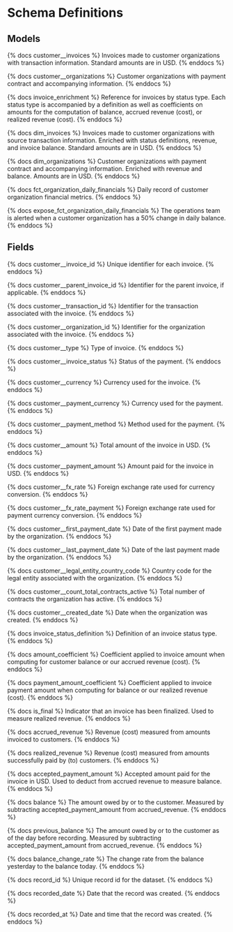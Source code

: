 # Schema Definitions

## Models 

{% docs customer__invoices %}
Invoices made to customer organizations with transaction information. Standard amounts are in USD.
{% enddocs %}

{% docs customer__organizations %}
Customer organizations with payment contract and accompanying information.
{% enddocs %}

{% docs invoice_enrichment %}
Reference for invoices by status type. Each status type is accompanied by a definition as well as coefficients on amounts for the computation of balance, accrued revenue (cost), or realized revenue (cost).
{% enddocs %}

{% docs dim_invoices %}
Invoices made to customer organizations with source transaction information. Enriched with status definitions, revenue, and invoice balance. Standard amounts are in USD.
{% enddocs %}

{% docs dim_organizations %}
Customer organizations with payment contract and accompanying information. Enriched with revenue and balance. Amounts are in USD.
{% enddocs %}

{% docs fct_organization_daily_financials %}
Daily record of customer organization financial metrics.
{% enddocs %}

{% docs expose_fct_organization_daily_financials %}
The operations team is alerted when a customer organization has a 50% change in daily balance.
{% enddocs %}

## Fields

{% docs customer__invoice_id %}
Unique identifier for each invoice.
{% enddocs %}

{% docs customer__parent_invoice_id %}
Identifier for the parent invoice, if applicable.
{% enddocs %}

{% docs customer__transaction_id %}
Identifier for the transaction associated with the invoice.
{% enddocs %}

{% docs customer__organization_id %}
Identifier for the organization associated with the invoice.
{% enddocs %}

{% docs customer__type %}
Type of invoice.
{% enddocs %}

{% docs customer__invoice_status %}
Status of the payment.
{% enddocs %}

{% docs customer__currency %}
Currency used for the invoice.
{% enddocs %}

{% docs customer__payment_currency %}
Currency used for the payment.
{% enddocs %}

{% docs customer__payment_method %}
Method used for the payment.
{% enddocs %}

{% docs customer__amount %}
Total amount of the invoice in USD.
{% enddocs %}

{% docs customer__payment_amount %}
Amount paid for the invoice in USD.
{% enddocs %}

{% docs customer__fx_rate %}
Foreign exchange rate used for currency conversion.
{% enddocs %}

{% docs customer__fx_rate_payment %}
Foreign exchange rate used for payment currency conversion.
{% enddocs %}

{% docs customer__first_payment_date %}
Date of the first payment made by the organization.
{% enddocs %}

{% docs customer__last_payment_date %}
Date of the last payment made by the organization.
{% enddocs %}

{% docs customer__legal_entity_country_code %}
Country code for the legal entity associated with the organization.
{% enddocs %}

{% docs customer__count_total_contracts_active %}
Total number of contracts the organization has active.
{% enddocs %}

{% docs customer__created_date %}
Date when the organization was created.
{% enddocs %}

{% docs invoice_status_definition %}
Definition of an invoice status type.
{% enddocs %}

{% docs amount_coefficient %}
Coefficient applied to invoice amount when computing for customer balance or our accrued revenue (cost).
{% enddocs %}

{% docs payment_amount_coefficient %}
Coefficient applied to invoice payment amount when computing for balance or our realized revenue (cost).
{% enddocs %}

{% docs is_final %}
Indicator that an invoice has been finalized. Used to measure realized revenue.
{% enddocs %}

{% docs accrued_revenue %}
Revenue (cost) measured from amounts invoiced to customers.
{% enddocs %}

{% docs realized_revenue %}
Revenue (cost) measured from amounts successfully paid by (to) customers.
{% enddocs %} 

{% docs accepted_payment_amount %}
Accepted amount paid for the invoice in USD. Used to deduct from accrued revenue to measure balance.
{% enddocs %}

{% docs balance %}
The amount owed by or to the customer. Measured by subtracting accepted_payment_amount from accrued_revenue.
{% enddocs %}

{% docs previous_balance %}
The amount owed by or to the customer as of the day before recording. Measured by subtracting accepted_payment_amount from accrued_revenue.
{% enddocs %}

{% docs balance_change_rate %}
The change rate from the balance yesterday to the balance today.
{% enddocs %}

{% docs record_id %}
Unique record id for the dataset.
{% enddocs %}

{% docs recorded_date %}
Date that the record was created.
{% enddocs %}

{% docs recorded_at %}
Date and time that the record was created.
{% enddocs %}